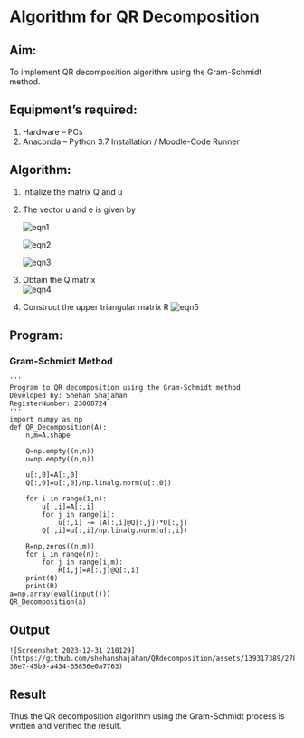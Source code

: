 # Algorithm for QR Decomposition
## Aim:
To implement QR decomposition algorithm using the Gram-Schmidt method.
## Equipment’s required:
1.	Hardware – PCs
2.	Anaconda – Python 3.7 Installation / Moodle-Code Runner
## Algorithm:
1.	Intialize the matrix Q and u
2.	The vector u and e is given by

    ![eqn1](./ex4.jpg)

    ![eqn2](./ex6.jpg)

    ![eqn3](./ex3.jpg)

3.	Obtain the Q matrix   
    ![eqn4](./ex1.jpg)
4.	Construct the upper triangular matrix R
    ![eqn5](./ex2.jpg)

## Program:
### Gram-Schmidt Method
```
''' 
Program to QR decomposition using the Gram-Schmidt method
Developed by: Shehan Shajahan
RegisterNumber: 23008724
'''
import numpy as np
def QR_Decomposition(A):
    n,m=A.shape
    
    Q=np.empty((n,n))
    u=np.empty((n,n))
    
    u[:,0]=A[:,0]
    Q[:,0]=u[:,0]/np.linalg.norm(u[:,0])
    
    for i in range(1,n):
        u[:,i]=A[:,i]
        for j in range(i):
            u[:,i] -= (A[:,i]@Q[:,j])*Q[:,j]
        Q[:,i]=u[:,i]/np.linalg.norm(u[:,i])
    
    R=np.zeros((n,m))
    for i in range(n):
        for j in range(i,m):
            R[i,j]=A[:,j]@Q[:,i]
    print(Q)
    print(R)
a=np.array(eval(input()))
QR_Decomposition(a)
```
## Output
```
![Screenshot 2023-12-31 210129](https://github.com/shehanshajahan/QRdecomposition/assets/139317389/27822a13-38e7-45b9-a434-65856e0a7763)
```
## Result
Thus the QR decomposition algorithm using the Gram-Schmidt process is written and verified the result.
